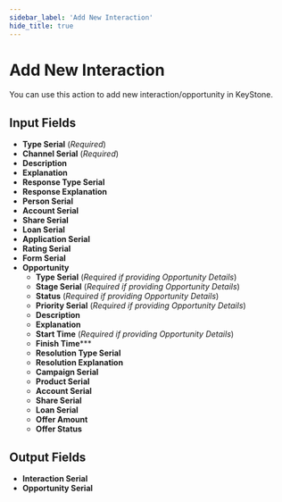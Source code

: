 ```yaml
---
sidebar_label: 'Add New Interaction'
hide_title: true
---
```


# Add New Interaction

You can use this action to add new interaction/opportunity in KeyStone.

## Input Fields

- **Type Serial** (*Required*)
- **Channel Serial** (*Required*)
- **Description**
- **Explanation**
- **Response Type Serial**
- **Response Explanation**
- **Person Serial**
- **Account Serial**
- **Share Serial**
- **Loan Serial**
- **Application Serial**
- **Rating Serial**
- **Form Serial**
- **Opportunity**
  - **Type Serial** (*Required if providing Opportunity Details*)
  - **Stage Serial** (*Required if providing Opportunity Details*)
  - **Status** (*Required if providing Opportunity Details*)
  - **Priority Serial** (*Required if providing Opportunity Details*)
  - **Description**
  - **Explanation**
  - **Start Time** (*Required if providing Opportunity Details*)
  - **Finish Time*****
  - **Resolution Type Serial**
  - **Resolution Explanation**
  - **Campaign Serial**
  - **Product Serial**
  - **Account Serial**
  - **Share Serial**
  - **Loan Serial**
  - **Offer Amount**
  - **Offer Status**

## Output Fields

- **Interaction Serial**
- **Opportunity Serial**
